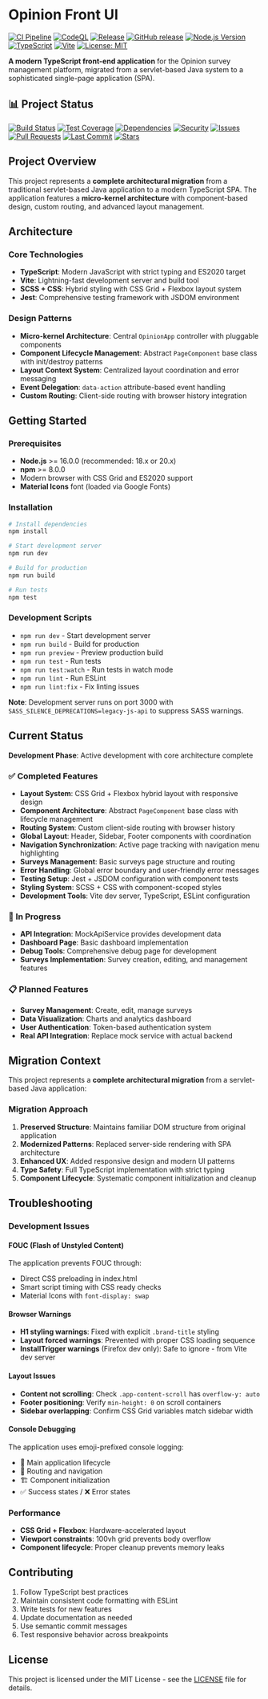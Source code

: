 # Opinion Front UI

[![CI Pipeline](https://github.com/inqwise-opinion/opinion-front-ui/actions/workflows/ci.yml/badge.svg)](https://github.com/inqwise-opinion/opinion-front-ui/actions/workflows/ci.yml)
[![CodeQL](https://github.com/inqwise-opinion/opinion-front-ui/actions/workflows/codeql.yml/badge.svg)](https://github.com/inqwise-opinion/opinion-front-ui/actions/workflows/codeql.yml)
[![Release](https://github.com/inqwise-opinion/opinion-front-ui/actions/workflows/release.yml/badge.svg)](https://github.com/inqwise-opinion/opinion-front-ui/actions/workflows/release.yml)
[![GitHub release](https://img.shields.io/github/v/release/inqwise-opinion/opinion-front-ui?include_prereleases&sort=semver)](https://github.com/inqwise-opinion/opinion-front-ui/releases)
[![Node.js Version](https://img.shields.io/badge/node-%3E%3D16.0.0-brightgreen.svg)](https://nodejs.org/)
[![TypeScript](https://img.shields.io/badge/TypeScript-5.2.2-blue.svg)](https://www.typescriptlang.org/)
[![Vite](https://img.shields.io/badge/Vite-7.1.3-646CFF.svg)](https://vitejs.dev/)
[![License: MIT](https://img.shields.io/badge/License-MIT-yellow.svg)](https://opensource.org/licenses/MIT)

**A modern TypeScript front-end application** for the Opinion survey management platform, migrated from a servlet-based Java system to a sophisticated single-page application (SPA).

## 📊 Project Status

[![Build Status](https://img.shields.io/github/actions/workflow/status/inqwise-opinion/opinion-front-ui/ci.yml?branch=main&label=build)](https://github.com/inqwise-opinion/opinion-front-ui/actions/workflows/ci.yml)
[![Test Coverage](https://img.shields.io/codecov/c/github/inqwise-opinion/opinion-front-ui?label=coverage)](https://codecov.io/gh/inqwise-opinion/opinion-front-ui)
[![Dependencies](https://img.shields.io/librariesio/github/inqwise-opinion/opinion-front-ui?label=dependencies)](https://libraries.io/github/inqwise-opinion/opinion-front-ui)
[![Security](https://img.shields.io/github/actions/workflow/status/inqwise-opinion/opinion-front-ui/codeql.yml?branch=main&label=security)](https://github.com/inqwise-opinion/opinion-front-ui/security)
[![Issues](https://img.shields.io/github/issues/inqwise-opinion/opinion-front-ui)](https://github.com/inqwise-opinion/opinion-front-ui/issues)
[![Pull Requests](https://img.shields.io/github/issues-pr/inqwise-opinion/opinion-front-ui)](https://github.com/inqwise-opinion/opinion-front-ui/pulls)
[![Last Commit](https://img.shields.io/github/last-commit/inqwise-opinion/opinion-front-ui)](https://github.com/inqwise-opinion/opinion-front-ui/commits/main)
[![Stars](https://img.shields.io/github/stars/inqwise-opinion/opinion-front-ui)](https://github.com/inqwise-opinion/opinion-front-ui/stargazers)

## Project Overview

This project represents a **complete architectural migration** from a traditional servlet-based Java application to a modern TypeScript SPA. The application features a **micro-kernel architecture** with component-based design, custom routing, and advanced layout management.

## Architecture

### Core Technologies
- **TypeScript**: Modern JavaScript with strict typing and ES2020 target
- **Vite**: Lightning-fast development server and build tool
- **SCSS + CSS**: Hybrid styling with CSS Grid + Flexbox layout system
- **Jest**: Comprehensive testing framework with JSDOM environment

### Design Patterns
- **Micro-kernel Architecture**: Central `OpinionApp` controller with pluggable components
- **Component Lifecycle Management**: Abstract `PageComponent` base class with init/destroy patterns
- **Layout Context System**: Centralized layout coordination and error messaging
- **Event Delegation**: `data-action` attribute-based event handling
- **Custom Routing**: Client-side routing with browser history integration

## Getting Started

### Prerequisites

- **Node.js** >= 16.0.0 (recommended: 18.x or 20.x)
- **npm** >= 8.0.0
- Modern browser with CSS Grid and ES2020 support
- **Material Icons** font (loaded via Google Fonts)

### Installation

```bash
# Install dependencies
npm install

# Start development server
npm run dev

# Build for production
npm run build

# Run tests
npm test
```

### Development Scripts

- `npm run dev` - Start development server
- `npm run build` - Build for production
- `npm run preview` - Preview production build
- `npm run test` - Run tests
- `npm run test:watch` - Run tests in watch mode
- `npm run lint` - Run ESLint
- `npm run lint:fix` - Fix linting issues

**Note**: Development server runs on port 3000 with `SASS_SILENCE_DEPRECATIONS=legacy-js-api` to suppress SASS warnings.

## Current Status

**Development Phase**: Active development with core architecture complete

### ✅ Completed Features
- **Layout System**: CSS Grid + Flexbox hybrid layout with responsive design
- **Component Architecture**: Abstract `PageComponent` base class with lifecycle management
- **Routing System**: Custom client-side routing with browser history
- **Global Layout**: Header, Sidebar, Footer components with coordination
- **Navigation Synchronization**: Active page tracking with navigation menu highlighting
- **Surveys Management**: Basic surveys page structure and routing
- **Error Handling**: Global error boundary and user-friendly error messages
- **Testing Setup**: Jest + JSDOM configuration with component tests
- **Styling System**: SCSS + CSS with component-scoped styles
- **Development Tools**: Vite dev server, TypeScript, ESLint configuration

### 🚧 In Progress
- **API Integration**: MockApiService provides development data
- **Dashboard Page**: Basic dashboard implementation
- **Debug Tools**: Comprehensive debug page for development
- **Surveys Implementation**: Survey creation, editing, and management features

### 📋 Planned Features
- **Survey Management**: Create, edit, manage surveys
- **Data Visualization**: Charts and analytics dashboard
- **User Authentication**: Token-based authentication system
- **Real API Integration**: Replace mock service with actual backend

## Migration Context

This project represents a **complete architectural migration** from a servlet-based Java application:

### Migration Approach
1. **Preserved Structure**: Maintains familiar DOM structure from original application
2. **Modernized Patterns**: Replaced server-side rendering with SPA architecture
3. **Enhanced UX**: Added responsive design and modern UI patterns
4. **Type Safety**: Full TypeScript implementation with strict typing
5. **Component Lifecycle**: Systematic component initialization and cleanup

## Troubleshooting

### Development Issues

#### **FOUC (Flash of Unstyled Content)**
The application prevents FOUC through:
- Direct CSS preloading in index.html
- Smart script timing with CSS ready checks
- Material Icons with `font-display: swap`

#### **Browser Warnings**
- **H1 styling warnings**: Fixed with explicit `.brand-title` styling
- **Layout forced warnings**: Prevented with proper CSS loading sequence
- **InstallTrigger warnings** (Firefox dev only): Safe to ignore - from Vite dev server

#### **Layout Issues**
- **Content not scrolling**: Check `.app-content-scroll` has `overflow-y: auto`
- **Footer positioning**: Verify `min-height: 0` on scroll containers
- **Sidebar overlapping**: Confirm CSS Grid variables match sidebar width

#### **Console Debugging**
The application uses emoji-prefixed console logging:
- 🚀 Main application lifecycle
- 🎯 Routing and navigation
- 🏗️ Component initialization
- ✅ Success states / ❌ Error states

### Performance
- **CSS Grid + Flexbox**: Hardware-accelerated layout
- **Viewport constraints**: 100vh grid prevents body overflow
- **Component lifecycle**: Proper cleanup prevents memory leaks

## Contributing

1. Follow TypeScript best practices
2. Maintain consistent code formatting with ESLint
3. Write tests for new features
4. Update documentation as needed
5. Use semantic commit messages
6. Test responsive behavior across breakpoints

## License

This project is licensed under the MIT License - see the [LICENSE](LICENSE) file for details.
